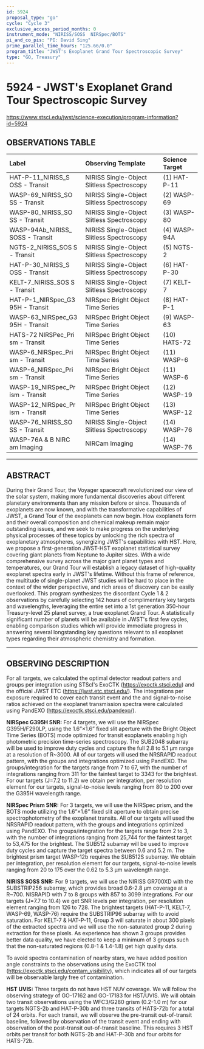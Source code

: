 ```yaml
---
id: 5924
proposal_type: "go"
cycle: "Cycle 3"
exclusive_access_period_months: 0
instrument_mode: "NIRISS/SOSS  NIRSpec/BOTS"
pi_and_co_pis: "PI: David Sing"
prime_parallel_time_hours: "125.66/0.0"
program_title: "JWST's Exoplanet Grand Tour Spectroscopic Survey"
type: "GO, Treasury"
---
```

# 5924 - JWST's Exoplanet Grand Tour Spectroscopic Survey
https://www.stsci.edu/jwst/science-execution/program-information?id=5924
## OBSERVATIONS TABLE
| Label                               | Observing Template                          | Science Target |
| :---------------------------------- | :------------------------------------------ | :------------- |
| HAT-P-11_NIRISS_S OSS - Transit     | NIRISS Single-Object Slitless Spectroscopy  | (1) HAT-P-11   |
| WASP-69_NIRISS_SO SS - Transit      | NIRISS Single-Object Slitless Spectroscopy  | (2) WASP-69    |
| WASP-80_NIRISS_SO SS - Transit      | NIRISS Single-Object Slitless Spectroscopy  | (3) WASP-80    |
| WASP-94Ab_NIRISS_ SOSS - Transit    | NIRISS Single-Object Slitless Spectroscopy  | (4) WASP-94A   |
| NGTS-2_NIRISS_SOS S - Transit       | NIRISS Single-Object Slitless Spectroscopy  | (5) NGTS-2     |
| HAT-P-30_NIRISS_S OSS - Transit     | NIRISS Single-Object Slitless Spectroscopy  | (6) HAT-P-30   |
| KELT-7_NIRISS_SOS S - Transit       | NIRISS Single-Object Slitless Spectroscopy  | (7) KELT-7     |
| HAT-P-1_NIRSpec_G3 95H - Transit    | NIRSpec Bright Object Time Series         | (8) HAT-P-1    |
| WASP-63_NIRSpec_G3 95H - Transit    | NIRSpec Bright Object Time Series         | (9) WASP-63    |
| HATS-72 NIRSPec_Pri sm - Transit    | NIRSpec Bright Object Time Series         | (10) HATS-72   |
| WASP-6_NIRSpec_Pri sm - Transit     | NIRSpec Bright Object Time Series         | (11) WASP-6    |
| WASP-6_NIRSpec_Pri sm - Transit     | NIRSpec Bright Object Time Series         | (11) WASP-6    |
| WASP-19_NIRSpec_Pr ism - Transit    | NIRSpec Bright Object Time Series         | (12) WASP-19   |
| WASP-12_NIRSpec_Pr ism - Transit    | NIRSpec Bright Object Time Series         | (13) WASP-12   |
| WASP-76_NIRISS_SO SS - Transit      | NIRISS Single-Object Slitless Spectroscopy  | (14) WASP-76   |
| WASP-76A & B NIRC am Imaging        | NIRCam Imaging                              | (14) WASP-76   |

---

## ABSTRACT

During their Grand Tour, the Voyager spacecraft revolutionized our view of the solar system, making more fundamental discoveries about different planetary environments than any mission before or since. Thousands of exoplanets are now known, and with the transformative capabilities of JWST, a Grand Tour of the exoplanets can now begin. How exoplanets form and their overall composition and chemical makeup remain major outstanding issues, and we seek to make progress on the underlying physical processes of these topics by unlocking the rich spectra of exoplanetary atmospheres, synergizing JWST's capabilities with HST. Here, we propose a first-generation JWST-HST exoplanet statistical survey covering giant planets from Neptune to Jupiter sizes. With a wide comprehensive survey across the major giant planet types and temperatures, our Grand Tour will establish a legacy dataset of high-quality exoplanet spectra early in JWST's lifetime. Without this frame of reference, the multitude of single-planet JWST studies will be hard to place in the context of the wider perspective, and rich areas of discovery can be easily overlooked. This program synthesizes the discordant Cycle 1 & 2 observations by carefully selecting 142 hours of complimentary key targets and wavelengths, leveraging the entire set into a 1st generation 350-hour Treasury-level 25 planet survey, a true exoplanet Grand Tour. A statistically significant number of planets will be available in JWST's first few cycles, enabling comparison studies which will provide immediate progress in answering several longstanding key questions relevant to all exoplanet types regarding their atmospheric chemistry and formation.

---

## OBSERVING DESCRIPTION

For all targets, we calculated the optimal detector readout patters and groups per integration using STScI's ExoCTK (https://exoctk.stsci.edu) and the official JWST ETC (https://jwst.etc.stsci.edu/). The integrations per exposure required to cover each transit event and the and signal-to-noise ratios achieved on the exoplanet transmission spectra were calculated using PandEXO (https://exoctk.stsci.edu/pandexo/).

**NIRSpec G395H SNR:** For 4 targets, we will use the NIRSpec G395H/F290LP, using the 1.6”×1.6” fixed slit aperture with the Bright Object Time Series (BOTS) mode optimized for transit exoplanets enabling high photometric precision time-series spectroscopy. The SUB2048 subarray will be used to improve duty cycles and capture the full 2.8 to 5.1 µm range at a resolution of R~3000. All of our targets will used the NRSRAPID readout pattern, with the groups and integrations optimized using PandEXO. The groups/integration for the targets range from 7 to 67, with the number of integrations ranging from 311 for the faintest target to 3343 for the brightest. For our targets (J=7.2 to 11.2) we obtain per integration, per resolution element for our targets, signal-to-noise levels ranging from 80 to 200 over the G395H wavelength range.

**NIRSpec Prism SNR:** For 3 targets, we will use the NIRSpec prism, and the BOTS mode utilizing the 1.6”×1.6” fixed slit aperture to obtain precise spectrophotometry of the exoplanet transits. All of our targets will used the NRSRAPID readout pattern, with the groups and integrations optimized using PandEXO. The groups/integration for the targets range from 2 to 3, with the number of integrations ranging from 25,744 for the faintest target to 53,475 for the brightest. The SUB512 subarray will be used to improve duty cycles and capture the target spectra between 0.6 and 5.2 m. The brightest prism target WASP-12b requires the SUB512S subarray. We obtain per integration, per resolution element for our targets, signal-to-noise levels ranging from 20 to 175 over the 0.62 to 5.3 µm wavelength range.

**NIRISS SOSS SNR:** For 9 targets, we will use the NIRISS GR700XD with the SUBSTRIP256 subarray, which provides broad 0.6-2.8 µm coverage at a R~700. NISRAPID with 7 to 8 groups with 857 to 3099 integrations. For our targets (J=7.7 to 10.4) we get SNR levels per integration, per resolution element ranging from 126 to 728. The brightest targets (HAT-P-11, KELT-7, WASP-69, WASP-76) require the SUBSTRIP96 subarray with to avoid saturation. For KELT-7 & HAT-P-11, Group 3 will saturate in about 300 pixels of the extracted spectra and we will use the non-saturated group 2 during extraction for these pixels. As experience has shown 3 groups provides better data quality, we have elected to keep a minimum of 3 groups such that the non-saturated regions (0.8-1 & 1.4-1.8) get high quality data.

To avoid spectra contamination of nearby stars, we have added position angle constraints to the observations using the ExoCTK tool (https://exoctk.stsci.edu/contam_visibility), which indicates all of our targets will be observable largly free of contamination.

**HST UVIS:** Three targets do not have HST NUV coverage. We will follow the observing strategy of GO-17162 and GO-17183 for HST/UVIS. We will obtain two transit observations using the WFC3/G280 grism (0.2-1.0 m) for our targets NGTS-2b and HAT-P-30b and three transits of HATS-72b for a total of 24 orbits. For each transit, we will observe the pre-transit out-of-transit baseline, followed by observation of the transit event and ending with observation of the post-transit out-of-transit baseline. This requires 3 HST orbits per transit for both NGTS-2b and HAT-P-30b and four orbits for HATS-72b.